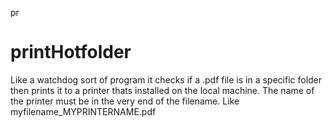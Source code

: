 <img src="" alt="printer png" style="height:16px"></img><br>
# printHotfolder
Like a watchdog sort of program it checks if a .pdf file is in a specific folder then prints it to a printer thats installed on the local machine. The name of the printer must be in the very end of the filename. Like myfilename_MYPRINTERNAME.pdf
